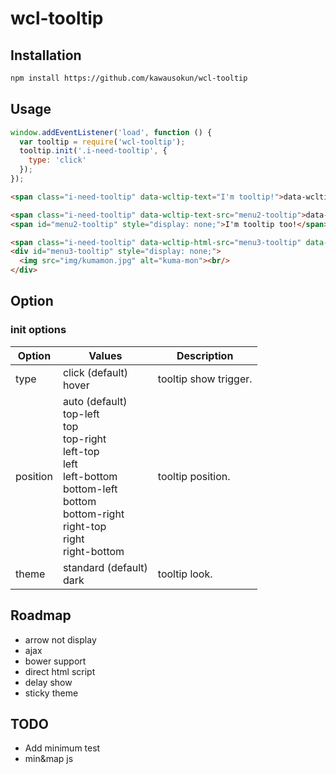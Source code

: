 # wcl-tooltip

## Installation

```sh
npm install https://github.com/kawausokun/wcl-tooltip
```

## Usage

```js
window.addEventListener('load', function () {
  var tooltip = require('wcl-tooltip');
  tooltip.init('.i-need-tooltip', {
    type: 'click'
  });
});
```

```html
<span class="i-need-tooltip" data-wcltip-text="I'm tooltip!">data-wcltip-text</span>

<span class="i-need-tooltip" data-wcltip-text-src="menu2-tooltip">data-wcltip-text-src</span>
<span id="menu2-tooltip" style="display: none;">I'm tooltip too!</span>

<span class="i-need-tooltip" data-wcltip-html-src="menu3-tooltip" data-wcltip-title="Kuma-mon">data-wcltip-html-src</span>
<div id="menu3-tooltip" style="display: none;">
  <img src="img/kumamon.jpg" alt="kuma-mon"><br/>
</div>
```

## Option

### init options

| Option   | Values                                               | Description           |
|----------|------------------------------------------------------|-----------------------|
| type     | click (default)<br> hover                            | tooltip show trigger. |
| position | auto (default)<br>top-left<br>top<br>top-right<br>left-top<br>left<br>left-bottom<br>bottom-left<br>bottom<br>bottom-right<br>right-top<br>right<br>right-bottom     | tooltip position.     |
| theme    | standard (default)<br> dark                          | tooltip look.         |

## Roadmap

* arrow not display
* ajax
* bower support
* direct html script
* delay show
* sticky theme

## TODO

* Add minimum test
* min&map js
